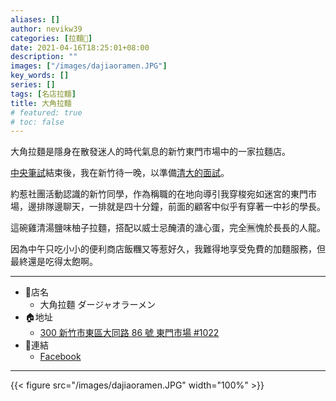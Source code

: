 ```yaml
---
aliases: []
author: nevikw39
categories: [拉麵🍜]
date: 2021-04-16T18:25:01+08:00
description: ""
images: ["/images/dajiaoramen.JPG"]
key_words: []
series: []
tags: [名店拉麵]
title: 大角拉麵
# featured: true
# toc: false
---
```


大角拉麵是隱身在散發迷人的時代氣息的新竹東門市場中的一家拉麵店。

[中央筆試](/posts/ncu/)結束後，我在新竹待一晚，以準備[清大的面試](/posts/nthu/)。

約惹社團活動認識的新竹同學，作為稱職的在地向導引我穿梭宛如迷宮的東門市場，邊排隊邊聊天，一排就是四十分鐘，前面的顧客中似乎有穿著一中衫的學長。

這碗雞清湯鹽味柚子拉麵，搭配以威士忌醃漬的溏心蛋，完全🈚愧於長長的人龍。

因為中午只吃小小的便利商店飯糰又等惹好久，我難得地享受免費的加麵服務，但最終還是吃得太飽啊。

---
+ 🏬店名
    * 大角拉麵 ダージャオラーメン
+ 🏠地址
    * [300 新竹市東區大同路 86 號 東門市場 #1022](https://g.page/DAJIAORAMEN)
+ 🔗連結
    * [Facebook](https://www.facebook.com/dajiaoramen/)
---

{{< figure src="/images/dajiaoramen.JPG" width="100%" >}}
